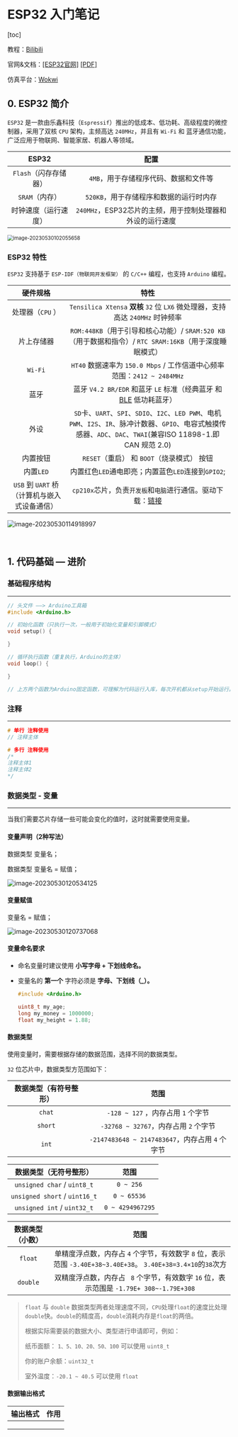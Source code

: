 # ESP32 入门笔记


[toc]

教程：[Bilibili](https://www.bilibili.com/video/BV1QL411673n/?spm_id_from=333.337.top_right_bar_window_default_collection.content.click&vd_source=2b2e11f865a586a3d07499be6cc466af)

官网&文档：[[ESP32官网]](https://www.espressif.com/zh-hans/products/socs/esp32)  [[PDF]](https://www.espressif.com/sites/default/files/documentation/esp32-wroom-32e_esp32-wroom-32ue_datasheet_cn.pdf)

仿真平台：[Wokwi](https://wokwi.com)

## 0. ESP32 简介

`ESP32` 是一款由乐鑫科技（`Espressif`）推出的低成本、低功耗、高级程度的微控制器，采用了双核 `CPU` 架构，主频高达 `240MHz`，并且有 `Wi-Fi` 和 蓝牙通信功能，广泛应用于物联网、智能家居、机器人等领域。

|         ESP32         |                           配置                            |
| :-------------------: | :-------------------------------------------------------: |
| `Flash`（闪存存储器） |           `4MB`，用于存储程序代码、数据和文件等           |
|    `SRAM`（内存）     |          `520KB`，用于存储程序和数据的运行时内存          |
| 时钟速度（运行速度）  | `240MHz`，ESP32芯片的主频，用于控制处理器和外设的运行速度 |

<img src="https://raw.githubusercontent.com/zjh-jixiaolin/map_strong/main/202305301022058.png" alt="image-20230530102055658" style="zoom: 80%;" />

### ESP32 特性

`ESP32` 支持基于 `ESP-IDF（物联网开发框架）` 的 `C/C++` 编程，也支持 `Arduino` 编程。

|                   硬件规格                   |                             特性                             |
| :------------------------------------------: | :----------------------------------------------------------: |
|               处理器（`CPU` ）               | `Tensilica Xtensa`  **双核** `32` 位 `LX6` 微处理器，支持高达 `240MHz` 时钟频率 |
|                  片上存储器                  | `ROM:448KB`（用于引导和核心功能）/  `SRAM:520 KB`（用于数据和指令）/ `RTC SRAM:16KB`（用于深度睡眠模式） |
|                   `Wi-Fi`                    | `HT40` 数据速率为 `150.0 Mbps` / 工作信道中心频率范围：`2412 ~ 2484MHz` |
|                     蓝牙                     | 蓝牙 `V4.2 BR/EDR` 和蓝牙 `LE` 标准（经典蓝牙 和 [BLE](https://so.csdn.net/so/search?q=BLE&spm=1001.2101.3001.7020) 低功耗蓝牙） |
|                     外设                     | `SD`卡、`UART`、`SPI`、`SDIO`、`I2C`、`LED PWM`、电机`PWM`、`I2S`、`IR`、脉冲计数器、`GPIO`、电容式触摸传感器、`ADC`、`DAC`、`TWAI`(兼容ISO 11898-1.即 CAN 规范 2.0) |
|                   内置按钮                   |          `RESET`（重启） 和 `BOOT`（烧录模式） 按钮          |
|                  内置`LED`                   |      内置红色`LED`通电即亮；内置蓝色`LED`连接到`GPIO2`;      |
| `USB` 到 `UART` 桥（计算机与嵌入式设备通信） | `cp210x`芯片，负责`开发板`和`电脑`进行通信。驱动下载：[链接](https://www.qutaojiao.com/997.html) |

![image-20230530114918997](https://raw.githubusercontent.com/zjh-jixiaolin/map_strong/main/202305301149283.png)



<br />



## 1. 代码基础 — 进阶

### 基础程序结构

---

```c
// 头文件 ——> Arduino工具箱
#include <Arduino.h>  

// 初始化函数（只执行一次，一般用于初始化变量和引脚模式）
void setup() {

}

// 循环执行函数（重复执行，Arduino的主体）
void loop() {

}

// 上方两个函数为Arduino固定函数，可理解为代码运行入库，每次开机都从setup开始运行。
```

### 注释

---

```c
# 单行 注释使用 
// 注释主体

# 多行 注释使用 
/* 
注释主体1
注释主体2
*/
```

### 数据类型 - 变量 

---

当我们需要芯片存储一些可能会变化的值时，这时就需要使用变量。

#### 变量声明（2种写法）

数据类型 变量名；

数据类型 变量名 = 赋值；

![image-20230530120534125](https://raw.githubusercontent.com/zjh-jixiaolin/map_strong/main/202305301205643.png)

#### 变量赋值

变量名 = 赋值；

![image-20230530120737068](https://raw.githubusercontent.com/zjh-jixiaolin/map_strong/main/202305301213713.png)

#### 变量命名要求

- 命名变量时建议使用 **小写字母 + 下划线命名。**

- 变量名的 **第一个** 字符必须是 **字母、下划线（_）。**

  ```c
  #include <Arduino.h>  
  
  uint8_t my_age;
  long my_money = 1000000;
  float my_height = 1.88;
  ```

  



#### 数据类型

使用变量时，需要根据存储的数据范围，选择不同的数据类型。

`32` 位芯片中，数据类型方范围如下：

| 数据类型（有符号整形） |                      范围                       |
| :--------------------: | :---------------------------------------------: |
|         `chat`         |       `-128 ~ 127` ，内存占用 `1`  个字节       |
|        `short`         |      `-32768 ~ 32767`，内存占用 `2` 个字节      |
|         `int`          | `-2147483648 ~ 2147483647`，内存占用 `4` 个字节 |

|    数据类型（无符号整形）     |       范围       |
| :---------------------------: | :--------------: |
|  `unsigned char` / `uint8_t`  |    `0 ~ 256`     |
| `unsigned short` / `uint16_t` |   `0 ~ 65536`    |
|  `unsigned int` / `uint32_t`  | `0 ~ 4294967295` |

| 数据类型（小数） |                             范围                             |
| :--------------: | :----------------------------------------------------------: |
|     `float`      | 单精度浮点数，内存占 `4` 个字节，有效数字 `8` 位，表示范围 `-3.40E+38~3.40E+38`。 `3.40E+38=3.4×10`的`38`次方 |
|     `double`     | 双精度浮点数，内存占 ` 8` 个字节，有效数字 `16` 位，表示范围是 `-1.79E+ 308~-1.79E+308` |

>`float` 与 `double` 数据类型两者处理速度不同，`CPU`处理`float`的速度比处理`double`快。`double`的精度高，`double`消耗内存是`float`的两倍。
>
>根据实际需要装的数据大小、类型进行申请即可，例如：
>
>纸币面额： `1、5、10、20、50、100` 可以使用 `uint8_t`
>
>你的账户余额：`uint32_t `
>
>室外温度：`-20.1 ~ 40.5` 可以使用 `float`

#### 数据输出格式

| 输出格式 | 作用 |
| :------: | :--: |
|          |      |
|          |      |
|          |      |



#### 



























